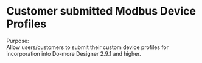 # Customer submitted Modbus Device Profiles
Purpose:</br>
Allow users/customers to submit their custom device profiles for incorporation into Do-more Designer 2.9.1 and higher.
